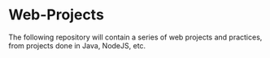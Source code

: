 # Web-Projects
The following repository will contain a series of web projects and practices, from projects done in Java, NodeJS, etc.
